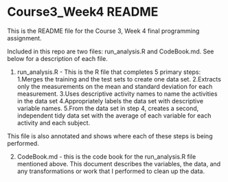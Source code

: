 # Course3_Week4 README

This is the README file for the Course 3, Week 4 final programming assignment.

Included in this repo are two files: run_analysis.R and CodeBook.md. See below for a description of each file.

1) run_analysis.R - This is the R file that completes 5 primary steps:
  1.Merges the training and the test sets to create one data set.
  2.Extracts only the measurements on the mean and standard deviation for each measurement. 
  3.Uses descriptive activity names to name the activities in the data set
  4.Appropriately labels the data set with descriptive variable names. 
  5.From the data set in step 4, creates a second, independent tidy data set with the average of each variable for each activity and each subject.
  
  This file is also annotated and shows where each of these steps is being performed.
  
2) CodeBook.md - this is the code book for the run_analysis.R file mentioned above. This document describes the variables, the data, and any transformations or work that I performed to clean up the data. 

